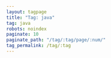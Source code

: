 ```yaml
---
layout: tagpage
title: "Tag: java"
tag: java
robots: noindex
paginate: 10
paginate_path: "/tag/:tag/page/:num/"
tag_permalink: /tag/:tag
---
```

